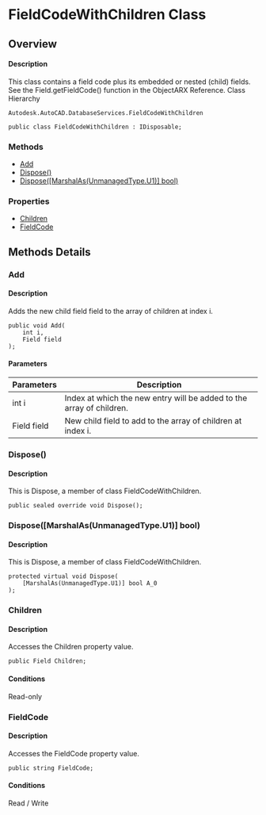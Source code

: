 # FieldCodeWithChildren Class

## Overview

#### Description
This class contains a field code plus its embedded or nested (child) fields. See the Field.getFieldCode() function in the ObjectARX Reference.
Class Hierarchy
```text
Autodesk.AutoCAD.DatabaseServices.FieldCodeWithChildren
```

```text
public class FieldCodeWithChildren : IDisposable;
```

### Methods

- [Add](#add)
- [Dispose()](#dispose())
- [Dispose([MarshalAs(UnmanagedType.U1)] bool)](#dispose([marshalas(unmanagedtype.u1)]-bool))

### Properties

- [Children](#children)
- [FieldCode](#fieldcode)


## Methods Details

### Add

#### Description
Adds the new child field field to the array of children at index i.
```text
public void Add(
    int i, 
    Field field
);
```

#### Parameters

| Parameters | Description |
| --- | --- |
| int i | Index at which the new entry will be added to the array of children. |
| Field field | New child field to add to the array of children at index i. |

### Dispose()

#### Description
This is Dispose, a member of class FieldCodeWithChildren.
```text
public sealed override void Dispose();
```

### Dispose([MarshalAs(UnmanagedType.U1)] bool)

#### Description
This is Dispose, a member of class FieldCodeWithChildren.
```text
protected virtual void Dispose(
    [MarshalAs(UnmanagedType.U1)] bool A_0
);
```

### Children

#### Description
Accesses the Children property value.
```text
public Field Children;
```

#### Conditions
Read-only
### FieldCode

#### Description
Accesses the FieldCode property value.
```text
public string FieldCode;
```

#### Conditions
Read / Write
